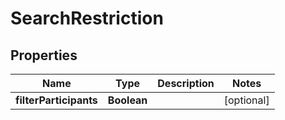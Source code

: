 

# SearchRestriction


## Properties

| Name | Type | Description | Notes |
|------------ | ------------- | ------------- | -------------|
|**filterParticipants** | **Boolean** |  |  [optional] |



